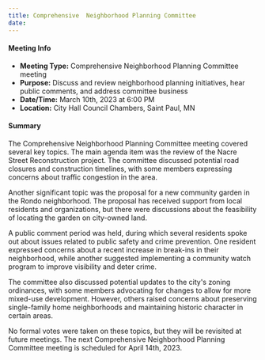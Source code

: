 ```yaml
---
title: Comprehensive  Neighborhood Planning Committee
date: 
---
```

#### Meeting Info

* **Meeting Type:** Comprehensive Neighborhood Planning Committee meeting
* **Purpose:** Discuss and review neighborhood planning initiatives, hear public comments, and address committee business
* **Date/Time:** March 10th, 2023 at 6:00 PM
* **Location:** City Hall Council Chambers, Saint Paul, MN

#### Summary

The Comprehensive Neighborhood Planning Committee meeting covered several key topics. The main agenda item was the review of the Nacre Street Reconstruction project. The committee discussed potential road closures and construction timelines, with some members expressing concerns about traffic congestion in the area.

Another significant topic was the proposal for a new community garden in the Rondo neighborhood. The proposal has received support from local residents and organizations, but there were discussions about the feasibility of locating the garden on city-owned land.

A public comment period was held, during which several residents spoke out about issues related to public safety and crime prevention. One resident expressed concerns about a recent increase in break-ins in their neighborhood, while another suggested implementing a community watch program to improve visibility and deter crime.

The committee also discussed potential updates to the city's zoning ordinances, with some members advocating for changes to allow for more mixed-use development. However, others raised concerns about preserving single-family home neighborhoods and maintaining historic character in certain areas.

No formal votes were taken on these topics, but they will be revisited at future meetings. The next Comprehensive Neighborhood Planning Committee meeting is scheduled for April 14th, 2023.

